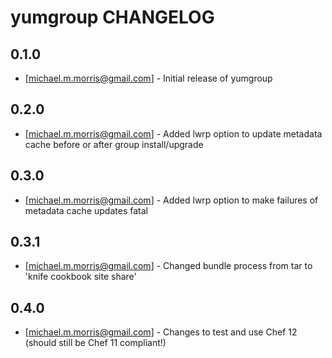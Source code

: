 yumgroup CHANGELOG
==================

0.1.0
-----
- [michael.m.morris@gmail.com] - Initial release of yumgroup

0.2.0
-----
- [michael.m.morris@gmail.com] - Added lwrp option to update metadata cache before or after group install/upgrade

0.3.0
-----
- [michael.m.morris@gmail.com] - Added lwrp option to make failures of metadata cache updates fatal

0.3.1
-----
- [michael.m.morris@gmail.com] - Changed bundle process from tar to 'knife cookbook site share'

0.4.0
-----
- [michael.m.morris@gmail.com] - Changes to test and use Chef 12 (should still be Chef 11 compliant!)
